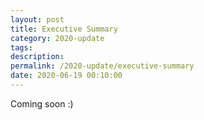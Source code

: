 ```yaml
---
layout: post
title: Executive Summary
category: 2020-update
tags:
description:
permalink: /2020-update/executive-summary
date: 2020-06-19 00:10:00
---
```


Coming soon :)

